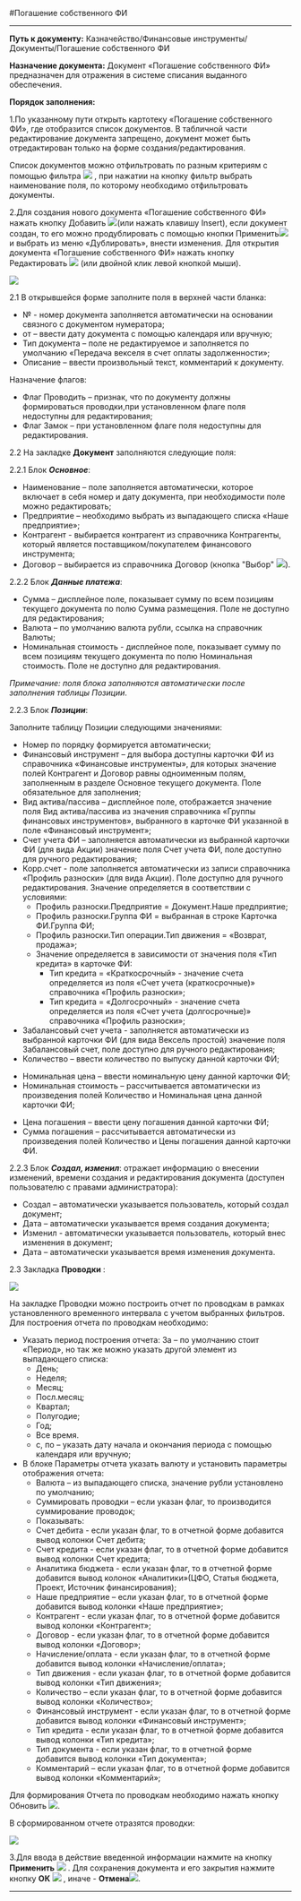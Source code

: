 ﻿#Погашение собственного ФИ

-----
**Путь к документу:** Казначейство/Финансовые инструменты/Документы/Погашение собственного ФИ
 

**Назначение документа:** Документ «Погашение собственного ФИ» предназначен для отражения в системе списания выданного обеспечения.


**Порядок заполнения:**

1.По указанному пути открыть картотеку «Погашение собственного ФИ», где отобразится список документов. В табличной части редактирование документа запрещено, документ может быть отредактирован только на форме создания/редактирования.

Список документов можно отфильтровать по разным критериям с помощью фильтра ![](topic:.AddFiles.Btn_Filter.png) , при нажатии на кнопку фильтр выбрать наименование поля, по которому необходимо отфильтровать документы.

2.Для создания нового документа «Погашение собственного ФИ» нажать кнопку Добавить  ![](topic:.AddFiles.Btn_Add.png)(или нажать клавишу Insert), если документ создан, то его можно продублировать с помощью кнопки Применить![](topic:.AddFiles.Btn_OK.png) и выбрать из меню «Дублировать», внести изменения. Для открытия документа «Погашение собственного ФИ»  нажать кнопку Редактировать ![](topic:.AddFiles.Btn_Edit.png) (или двойной клик левой кнопкой мыши).

![](topic:.AddFiles.Screenshot_1973.jpg)

2.1 В открывшейся форме заполните поля в верхней части бланка:

*  № - номер документа заполняется автоматически на основании связного с документом нумератора;
* от – ввести дату документа с помощью календаря или вручную;
* Тип документа – поле не редактируемое и заполняется по умолчанию «Передача векселя в счет оплаты задолженности»;
* Описание – ввести произвольный текст, комментарий к документу.

Назначение флагов:

* Флаг Проводить – признак, что по документу должны формироваться проводки,при установленном флаге поля недоступны для редактирования;
* Флаг Замок – при установленном флаге поля недоступны для редактирования.

2.2 На закладке **Документ** заполняются следующие поля:
 
2.2.1 Блок ***Основное***:

* Наименование – поле заполняется автоматически, которое включает в себя номер и дату документа, при необходимости поле можно редактировать;
* Предприятие – необходимо выбрать из выпадающего списка «Наше предприятие»;
* Контрагент - выбирается контрагент из справочника Контрагенты, который является поставщиком/покупателем финансового инструмента;
* Договор – выбирается  из справочника Договор (кнопка  "Выбор" ![](topic:.AddFiles.Btn_select.png)).


2.2.2  Блок ***Данные платежа***:

* Сумма – дисплейное поле, показывает сумму по всем позициям текущего документа по полю Сумма размещения. Поле не доступно для редактирования;
* Валюта – по умолчанию валюта рубли, ссылка на справочник Валюты;
* Номинальная стоимость -  дисплейное поле, показывает сумму по всем позициям текущего документа по полю Номинальная стоимость. Поле не доступно для редактирования.

*Примечание: поля блока заполняются автоматически после заполнения таблицы Позиции*.

2.2.3  Блок ***Позиции***: 

Заполните таблицу Позиции следующими значениями:

* Номер по порядку формируется автоматически;
* Финансовый инструмент – для выбора доступны карточки ФИ из справочника «Финансовые инструменты», для которых значение полей Контрагент и Договор равны одноименным полям, заполненным в разделе Основное текущего документа. Поле обязательное для заполнения;
* Вид актива/пассива – дисплейное поле, отображается значение поля Вид актива/пассива из значения справочника «Группы финансовых инструментов», выбранного в карточке ФИ указанной в поле «Финансовый инструмент»;
* Счет учета ФИ – заполняется автоматически из выбранной карточки ФИ (для вида Акции) значение поля Счет учета ФИ, поле доступно для ручного редактирования;
* Корр.счет - поле заполняется автоматически из записи справочника «Профиль разноски» (для вида Акции). Поле доступно для ручного редактирования. Значение определяется в соответствии  с условиями:
    * Профиль разноски.Предприятие = Документ.Наше предприятие;
    * Профиль разноски.Группа ФИ = выбранная в строке Карточка ФИ.Группа ФИ;
    * Профиль разноски.Тип операции.Тип движения = «Возврат, продажа»;
    * Значение определяется в зависимости от значения поля «Тип кредита» в карточке ФИ:
      * Тип кредита = «Краткосрочный» - значение счета определяется из поля «Счет учета (краткосрочные)» справочника «Профиль разноски»;
      * Тип кредита = «Долгосрочный» - значение счета определяется из поля «Счет учета (долгосрочные)» справочника «Профиль разноски»;                                
* Забалансовый счет учета - заполняется автоматически из выбранной карточки ФИ (для вида Вексель простой) значение поля Забалансовый счет, поле доступно для ручного редактирования;
* Количество – ввести количество по выпуску данной карточки ФИ;
- Номинальная цена – ввести номинальную цену данной карточки ФИ;
- Номинальная стоимость – рассчитывается автоматически из произведения полей Количество и Номинальная цена данной карточки ФИ;
* Цена погашения – ввести цену погашения данной карточки ФИ;
* Сумма погашения – рассчитывается автоматически из произведения полей Количество и Цены погашения данной карточки ФИ.

2.2.3  Блок ***Создал, изменил***:  отражает информацию о внесении изменений, времени создания и редактирования документа (доступен пользователю с правами администратора):

* Создал – автоматически указывается пользователь, который создал документ;
* Дата – автоматически указывается время создания документа;
* Изменил - автоматически указывается пользователь, который внес изменения в документ;
* Дата – автоматически указывается время изменения документа.


2.3 Закладка **Проводки** :

![](topic:.AddFiles.Screenshot_1974.jpg)

На закладке Проводки можно построить отчет по проводкам в рамках установленного временного интервала с учетом выбранных фильтров. Для построения отчета по проводкам необходимо:        
                                                                                                                                                                                                                                                                                                                
* Указать период построения отчета: За – по умолчанию стоит «Период», но так же можно указать другой элемент из выпадающего списка:
    * День;
    * Неделя;
    * Месяц;
    * Посл.месяц;
    * Квартал;
    * Полугодие;
    * Год;
    * Все время.
    * с, по  – указать дату начала и окончания периода с помощью календаря или вручную;
* В блоке Параметры отчета указать валюту и установить параметры отображения отчета:
    * Валюта – из выпадающего списка, значение рубли установлено по умолчанию;
    * Суммировать проводки – если указан флаг, то производится суммирование проводок;
    * Показывать:
     *  Счет дебита - если указан флаг, то в отчетной форме добавится вывод колонки Счет дебита;
     *  Счет кредита - если указан флаг, то в отчетной форме добавится вывод колонки Счет кредита;
     *  Аналитика бюджета - если указан флаг, то в отчетной форме добавится вывод колонок «Аналитики»(ЦФО, Статья бюджета, Проект, Источник финансирования);
     *  Наше предприятие – если указан флаг, то в отчетной форме добавится вывод колонки «Наше предприятие»;
     *  Контрагент - если указан флаг, то в отчетной форме добавится вывод колонки «Контрагент»;
     *  Договор - если указан флаг, то в отчетной форме добавится вывод колонки «Договор»;
     *  Начисление/оплата - если указан флаг, то в отчетной форме добавится вывод колонки «Начисление/оплата»;
     *  Тип движения - если указан флаг, то в отчетной форме добавится вывод колонки «Тип движения»;
     * Количество – если указан флаг, то в отчетной форме добавится вывод колонки «Количество»;
     * Финансовый инструмент - если указан флаг, то в отчетной форме добавится вывод колонки «Финансовый инструмент»;
     * Тип кредита - если указан флаг, то в отчетной форме добавится вывод колонки «Тип кредита»;
     * Тип документа - если указан флаг, то в отчетной форме добавится вывод колонки «Тип документа»;
     * Комментарий – если указан флаг, то в отчетной форме добавится вывод колонки «Комментарий»;

Для формирования Отчета по проводкам необходимо нажать кнопку Обновить ![](topic:.AddFiles.Btn_Refresh.png).
 
В сформированном отчете отразятся проводки:

![](topic:.AddFiles.Screenshot_1975.jpg)

3.Для ввода в действие введенной информации нажмите на кнопку **Применить** ![](topic:.AddFiles.Btn_OK.png)  .
Для сохранения документа и его закрытия нажмите кнопку **ОК** ![](topic:.AddFiles.Btn_Post.png) , иначе  -  **Отмена**![](topic:.AddFiles.BtnCloseCancel.png).

------

